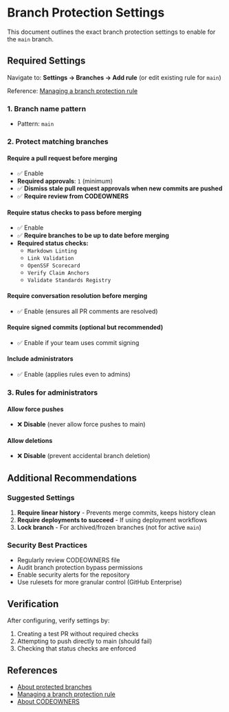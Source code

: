 # Branch Protection Settings

This document outlines the exact branch protection settings to enable for the `main` branch.

## Required Settings

Navigate to: **Settings → Branches → Add rule** (or edit existing rule for `main`)

Reference: [Managing a branch protection rule](https://docs.github.com/en/repositories/configuring-branches-and-merges-in-your-repository/managing-protected-branches/managing-a-branch-protection-rule)

### 1. Branch name pattern

- Pattern: `main`

### 2. Protect matching branches

#### **Require a pull request before merging**

- ✅ Enable
- **Required approvals**: `1` (minimum)
- ✅ **Dismiss stale pull request approvals when new commits are pushed**
- ✅ **Require review from CODEOWNERS**

#### **Require status checks to pass before merging**

- ✅ Enable
- ✅ **Require branches to be up to date before merging**
- **Required status checks:**
  - `Markdown Linting`
  - `Link Validation`
  - `OpenSSF Scorecard`
  - `Verify Claim Anchors`
  - `Validate Standards Registry`

#### **Require conversation resolution before merging**

- ✅ Enable (ensures all PR comments are resolved)

#### **Require signed commits** (optional but recommended)

- ✅ Enable if your team uses commit signing

#### **Include administrators**

- ✅ Enable (applies rules even to admins)

### 3. Rules for administrators

#### **Allow force pushes**

- ❌ **Disable** (never allow force pushes to main)

#### **Allow deletions**

- ❌ **Disable** (prevent accidental branch deletion)

## Additional Recommendations

### Suggested Settings

1. **Require linear history** - Prevents merge commits, keeps history clean
2. **Require deployments to succeed** - If using deployment workflows
3. **Lock branch** - For archived/frozen branches (not for active `main`)

### Security Best Practices

- Regularly review CODEOWNERS file
- Audit branch protection bypass permissions
- Enable security alerts for the repository
- Use rulesets for more granular control (GitHub Enterprise)

## Verification

After configuring, verify settings by:

1. Creating a test PR without required checks
2. Attempting to push directly to main (should fail)
3. Checking that status checks are enforced

## References

- [About protected branches](https://docs.github.com/en/repositories/configuring-branches-and-merges-in-your-repository/managing-protected-branches/about-protected-branches)
- [Managing a branch protection rule](https://docs.github.com/en/repositories/configuring-branches-and-merges-in-your-repository/managing-protected-branches/managing-a-branch-protection-rule)
- [About CODEOWNERS](https://docs.github.com/articles/about-code-owners)
